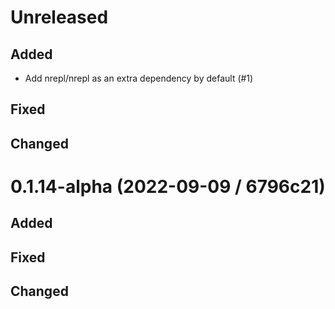 # Unreleased

## Added
- Add nrepl/nrepl as an extra dependency by default (#1)

## Fixed

## Changed

# 0.1.14-alpha (2022-09-09 / 6796c21)

## Added

## Fixed

## Changed
